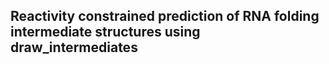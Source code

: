 ## Reactivity constrained prediction of RNA folding intermediate structures using draw_intermediates
